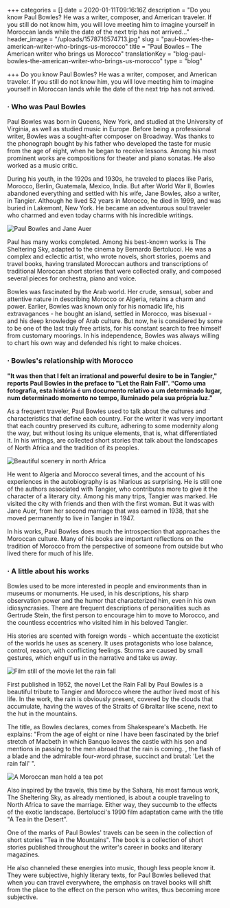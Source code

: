+++
categories = []
date = 2020-01-11T09:16:16Z
description = "Do you know Paul Bowles? He was a writer, composer, and American traveler. If you still do not know him, you will love meeting him to imagine yourself in Moroccan lands while the date of the next trip has not arrived..."
header_image = "/uploads/1578716574713.jpg"
slug = "paul-bowles-the-american-writer-who-brings-us-morocco"
title = "Paul Bowles – The American writer who brings us Morocco"
translationKey = "blog-paul-bowles-the-american-writer-who-brings-us-morocco"
type = "blog"

+++
Do you know Paul Bowles? He was a writer, composer, and American traveler. If you still do not know him, you will love meeting him to imagine yourself in Moroccan lands while the date of the next trip has not arrived.

### · **Who was Paul Bowles**

Paul Bowles was born in Queens, New York, and studied at the University of Virginia, as well as studied music in Europe. Before being a professional writer, Bowles was a sought-after composer on Broadway. Was thanks to the phonograph bought by his father who developed the taste for music from the age of eight, when he began to receive lessons. Among his most prominent works are compositions for theater and piano sonatas. He also worked as a music critic.

During his youth, in the 1920s and 1930s, he traveled to places like Paris, Morocco, Berlin, Guatemala, Mexico, India. But after World War II, Bowles abandoned everything and settled with his wife, Jane Bowles, also a writer, in Tangier. Although he lived 52 years in Morocco, he died in 1999, and was buried in Lakemont, New York. He became an adventurous soul traveler who charmed and even today charms with his incredible writings.

![Paul Bowles and Jane Auer](/uploads/DSCN0044_.jpg "Paul Bowles and Jane Auer")

Paul has many works completed. Among his best-known works is The Sheltering Sky, adapted to the cinema by Bernardo Bertolucci. He was a complex and eclectic artist, who wrote novels, short stories, poems and travel books, having translated Moroccan authors and transcriptions of traditional Moroccan short stories that were collected orally, and composed several pieces for orchestra, piano and voice.

Bowles was fascinated by the Arab world. Her crude, sensual, sober and attentive nature in describing Morocco or Algeria, retains a charm and power. Earlier, Bowles was known only for his nomadic life, his extravagances - he bought an island, settled in Morocco, was bisexual - and his deep knowledge of Arab culture. But now, he is considered by some to be one of the last truly free artists, for his constant search to free himself from customary moorings. In his independence, Bowles was always willing to chart his own way and defended his right to make choices.

### · **Bowles's relationship with Morocco**

**"It was then that I felt an irrational and powerful desire to be in Tangier," reports Paul Bowles in the preface to "Let the Rain Fall". “Como uma fotografia, esta história é um documento relativo a um determinado lugar, num determinado momento no tempo, iluminado pela sua própria luz."**

As a frequent traveler, Paul Bowles used to talk about the cultures and characteristics that define each country. For the writer it was very important that each country preserved its culture, adhering to some modernity along the way, but without losing its unique elements, that is, what differentiated it. In his writings, are collected short stories that talk about the landscapes of North Africa and the tradition of its peoples.

![Beautiful scenery in north Africa](/uploads/1200px-Serengeti-Landscape-2012.jpeg "Beautiful scenery in north Africa")

He went to Algeria and Morocco several times, and the account of his experiences in the autobiography is as hilarious as surprising. He is still one of the authors associated with Tangier, who contributes more to give it the character of a literary city. Among his many trips, Tangier was marked. He visited the city with friends and then with the first woman. But it was with Jane Auer, from her second marriage that was earned in 1938, that she moved permanently to live in Tangier in 1947.

In his works, Paul Bowles does much the introspection that approaches the Moroccan culture. Many of his books are important reflections on the tradition of Morocco from the perspective of someone from outside but who lived there for much of his life.

### · **A little about his works**

Bowles used to be more interested in people and environments than in museums or monuments. He used, in his descriptions, his sharp observation power and the humor that characterized him, even in his own idiosyncrasies. There are frequent descriptions of personalities such as Gertrude Stein, the first person to encourage him to move to Morocco, and the countless eccentrics who visited him in his beloved Tangier.

His stories are scented with foreign words - which accentuate the exoticist of the worlds he uses as scenery. It uses protagonists who lose balance, control, reason, with conflicting feelings. Storms are caused by small gestures, which engulf us in the narrative and take us away.

![Film still of the movie let the rain fall](/uploads/Il-te-nel-deserto.jpg "Film still of the movie let the rain fall")

First published in 1952, the novel Let the Rain Fall by Paul Bowles is a beautiful tribute to Tangier and Morocco where the author lived most of his life. In the work, the rain is obviously present, covered by the clouds that accumulate, having the waves of the Straits of Gibraltar like scene, next to the hut in the mountains.

The title, as Bowles declares, comes from Shakespeare's Macbeth. He explains: "From the age of eight or nine I have been fascinated by the brief stretch of Macbeth in which Banquo leaves the castle with his son and mentions in passing to the men abroad that the rain is coming. , the flash of a blade and the admirable four-word phrase, succinct and brutal: 'Let the rain fall' ".

![A Moroccan man hold a tea pot](/uploads/1578717174792.jpg "A Moroccan man hold a tea pot")

Also inspired by the travels, this time by the Sahara, his most famous work, The Sheltering Sky, as already mentioned, is about a couple traveling to North Africa to save the marriage. Either way, they succumb to the effects of the exotic landscape. Bertolucci's 1990 film adaptation came with the title "A Tea in the Desert”.

One of the marks of Paul Bowles' travels can be seen in the collection of short stories "Tea in the Mountains". The book is a collection of short stories published throughout the writer's career in books and literary magazines.

He also channeled these energies into music, though less people know it. They were subjective, highly literary texts, for Paul Bowles believed that when you can travel everywhere, the emphasis on travel books will shift from the place to the effect on the person who writes, thus becoming more subjective.